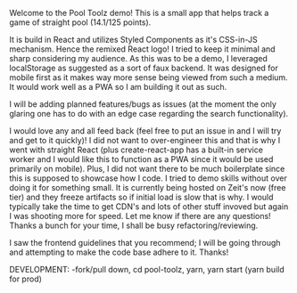 Welcome to the Pool Toolz demo! This is a small app that helps track a game of straight pool (14.1/125 points).

It is build in React and utilizes Styled Components as it's CSS-in-JS mechanism. Hence the remixed React logo! I tried to keep it minimal and sharp considering my audience. As this was to be a demo, I leveraged localStorage as suggested as a sort of faux backend. It was designed for mobile first as it makes way more sense being viewed from such a medium. It would work well as a PWA so I am building it out as such.

I will be adding planned features/bugs as issues (at the moment the only glaring one has to do with an edge case regarding the search functionality).

I would love any and all feed back (feel free to put an issue in and I will try and get to it quickly)!
I did not want to over-engineer this and that is why I went with straight React (plus create-react-app has a built-in service worker and I would like this to function as a PWA since it would be used primarily on mobile). Plus, I did not want there to be much boilerplate since this is supposed to showcase how I code. I tried to demo skills without over doing it for something small. It is currently being hosted on Zeit's now (free tier) and they freeze artifacts so if initial load is slow that is why. I would typically take the time to get CDN's and lots of other stuff invoved but again I was shooting more for speed. Let me know if there are any questions! Thanks a bunch for your time, I shall be busy refactoring/reviewing.

I saw the frontend guidelines that you recommend; I will be going through and attempting to make the code base adhere to it. Thanks!


DEVELOPMENT:
  -fork/pull down,
  cd pool-toolz,
  yarn,
  yarn start (yarn build for prod)
  


